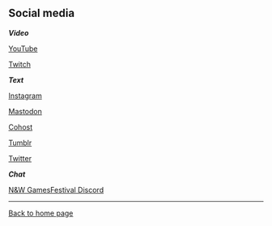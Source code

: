 ## Social media

___Video___

[YouTube](https://www.youtube.com/nintendult)

[Twitch](https://www.twitch.tv/nintendult)

___Text___

[Instagram](https://www.instagram.com/nintendult)

<a rel="me" href="https://mastodon.social/@Nintendult">Mastodon</a>

[Cohost](https://cohost.org/nintendult)

[Tumblr](https://blog.nintendult.xyz/)

[Twitter](https://twitter.com/nintendult)


___Chat___

[N&W GamesFestival Discord](https://discord.gg/MVKSUNpqw2)

----

[Back to home page](/)
